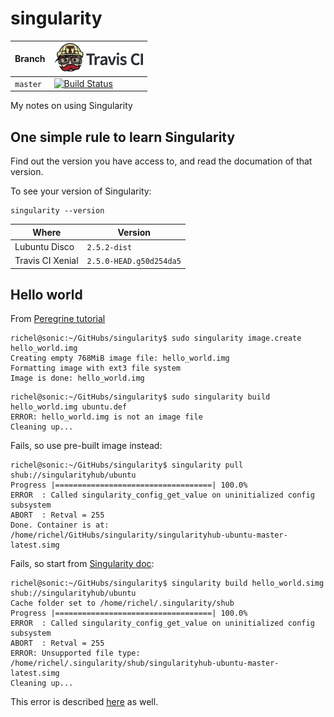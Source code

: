 # singularity

Branch|[![Travis CI logo](pics/TravisCI.png)](https://travis-ci.org)
---|---
`master`|[![Build Status](https://travis-ci.org/richelbilderbeek/singularity.svg?branch=master)](https://travis-ci.org/richelbilderbeek/singularity)

My notes on using Singularity

## One simple rule to learn Singularity

Find out the version you have access to, and read the
documation of that version.

To see your version of Singularity:

```
singularity --version
```

Where            |Version
-----------------|-----------------------
Lubuntu Disco    |`2.5.2-dist`
Travis CI Xenial |`2.5.0-HEAD.g50d254da5`

## Hello world

From [Peregrine tutorial](https://redmine.hpc.rug.nl/redmine/projects/peregrine/wiki/Singularity_containers_-_define_your_own_software_environment)

```
richel@sonic:~/GitHubs/singularity$ sudo singularity image.create hello_world.img
Creating empty 768MiB image file: hello_world.img
Formatting image with ext3 file system
Image is done: hello_world.img
```

```
richel@sonic:~/GitHubs/singularity$ sudo singularity build hello_world.img ubuntu.def
ERROR: hello_world.img is not an image file
Cleaning up...
```

Fails, so use pre-built image instead:

```
richel@sonic:~/GitHubs/singularity$ singularity pull shub://singularityhub/ubuntu
Progress |===================================| 100.0% 
ERROR  : Called singularity_config_get_value on uninitialized config subsystem
ABORT  : Retval = 255
Done. Container is at: /home/richel/GitHubs/singularity/singularityhub-ubuntu-master-latest.simg
```

Fails, so start from [Singularity doc](https://singularity.lbl.gov/docs-build-container):

```
richel@sonic:~/GitHubs/singularity$ singularity build hello_world.simg shub://singularityhub/ubuntu
Cache folder set to /home/richel/.singularity/shub
Progress |===================================| 100.0% 
ERROR  : Called singularity_config_get_value on uninitialized config subsystem
ABORT  : Retval = 255
ERROR: Unsupported file type: /home/richel/.singularity/shub/singularityhub-ubuntu-master-latest.simg
Cleaning up...
```

This error is described [here](https://github.com/sylabs/singularity/issues/1947#issue-358414251) 
as well.

